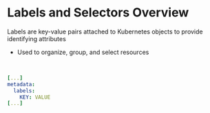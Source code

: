 # Labels and Selectors Overview

Labels are key-value pairs attached to Kubernetes objects to provide identifying attributes

* Used to organize, group, and select resources

<br>

```YAML
[...]
metadata:
  labels:
    KEY: VALUE
[...]
```
